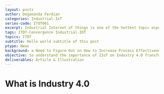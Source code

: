 ```yaml
---
layout: posts
author: Degananda Ferdian
categories: Industrial-IoT
series-code: ITOT001
excerpt: Industrial Internet of things is one of the hottest topic especially on digital transformation initiative. It play a critical role especially on manufacturing, oil and gas and energy.
tags: ITOT-Convergence Industrial-IOT
topics: ITOT
subtitle: Hello world subtitle of this post
ptype: News
background: a Need to Figure Out on How to Increase Process Effectiveness to Achieve Cost Reduction on Industry
objective: to understand the importance of IIoT on Industry 4.0 Transformation
deliverables: Article & Illustration
---
```


# What is Industry 4.0 